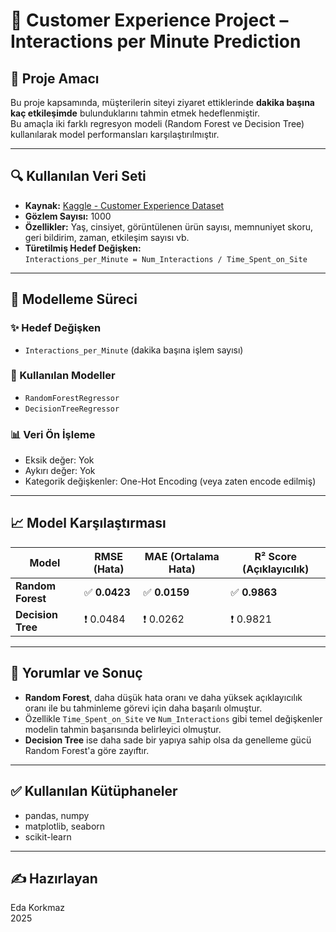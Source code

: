 # 🎯 Customer Experience Project – Interactions per Minute Prediction

## 📌 Proje Amacı

Bu proje kapsamında, müşterilerin siteyi ziyaret ettiklerinde **dakika başına kaç etkileşimde** bulunduklarını tahmin etmek hedeflenmiştir.  
Bu amaçla iki farklı regresyon modeli (Random Forest ve Decision Tree) kullanılarak model performansları karşılaştırılmıştır.

---

## 🔍 Kullanılan Veri Seti

- **Kaynak:** [Kaggle - Customer Experience Dataset](https://www.kaggle.com/datasets/ziya07/customer-experience-dataset)
- **Gözlem Sayısı:** 1000
- **Özellikler:** Yaş, cinsiyet, görüntülenen ürün sayısı, memnuniyet skoru, geri bildirim, zaman, etkileşim sayısı vb.
- **Türetilmiş Hedef Değişken:**  
  `Interactions_per_Minute = Num_Interactions / Time_Spent_on_Site`

---

## 🧠 Modelleme Süreci

### ✨ Hedef Değişken
- `Interactions_per_Minute` (dakika başına işlem sayısı)

### 🔨 Kullanılan Modeller
- `RandomForestRegressor`
- `DecisionTreeRegressor`

### 📊 Veri Ön İşleme
- Eksik değer: Yok
- Aykırı değer: Yok
- Kategorik değişkenler: One-Hot Encoding (veya zaten encode edilmiş)

---

## 📈 Model Karşılaştırması

| Model               | RMSE (Hata) | MAE (Ortalama Hata) | R² Score (Açıklayıcılık) |
|---------------------|-------------|----------------------|---------------------------|
| **Random Forest**   | ✅ **0.0423** | ✅ **0.0159**         | ✅ **0.9863**              |
| **Decision Tree**   | ❗ 0.0484    | ❗ 0.0262              | ❗ 0.9821                   |

---

## 📌 Yorumlar ve Sonuç

- **Random Forest**, daha düşük hata oranı ve daha yüksek açıklayıcılık oranı ile bu tahminleme görevi için daha başarılı olmuştur.
- Özellikle `Time_Spent_on_Site` ve `Num_Interactions` gibi temel değişkenler modelin tahmin başarısında belirleyici olmuştur.
- **Decision Tree** ise daha sade bir yapıya sahip olsa da genelleme gücü Random Forest'a göre zayıftır.

---


## ✅ Kullanılan Kütüphaneler

- pandas, numpy
- matplotlib, seaborn
- scikit-learn

---

## ✍️ Hazırlayan

Eda Korkmaz  
2025  

